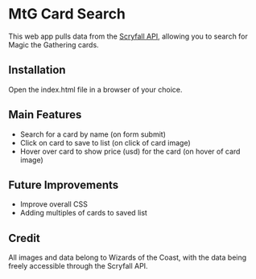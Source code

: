 # MtG Card Search

This web app pulls data from the [Scryfall API](https://scryfall.com/docs/api), allowing you to search for Magic the Gathering cards.

## Installation

Open the index.html file in a browser of your choice.

## Main Features
- Search for a card by name (on form submit)
- Click on card to save to list (on click of card image)
- Hover over card to show price (usd) for the card (on hover of card image)

## Future Improvements

- Improve overall CSS
- Adding multiples of cards to saved list

## Credit

All images and data belong to Wizards of the Coast, with the data being freely accessible through the Scryfall API.

